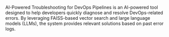 AI-Powered Troubleshooting for DevOps Pipelines is an AI-powered tool designed to help developers quickly diagnose and resolve DevOps-related errors. By leveraging FAISS-based vector search and large language models (LLMs), the system provides relevant solutions based on past error logs.
